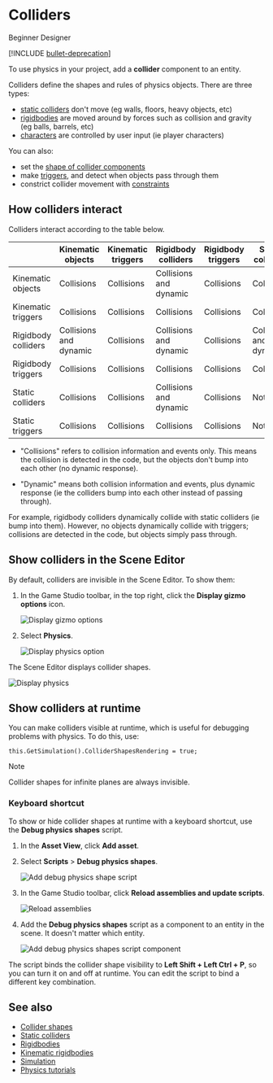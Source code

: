 # Colliders

<span class="badge text-bg-primary">Beginner</span>
<span class="badge text-bg-success">Designer</span>

[!INCLUDE [bullet-deprecation](../../includes/bullet-physics-deprecation.md)]

To use physics in your project, add a **collider** component to an entity. 

Colliders define the shapes and rules of physics objects. There are three types:

* [static colliders](static-colliders.md) don't move (eg walls, floors, heavy objects, etc)
* [rigidbodies](rigid-bodies.md) are moved around by forces such as collision and gravity (eg balls, barrels, etc)
* [characters](characters.md) are controlled by user input (ie player characters)

You can also: 

* set the [shape of collider components](collider-shapes.md)
* make [triggers](triggers.md), and detect when objects pass through them
* constrict collider movement with [constraints](constraints.md)

## How colliders interact

Colliders interact according to the table below.

|   | Kinematic objects   | Kinematic triggers   | Rigidbody colliders   | Rigidbody triggers   | Static colliders        | Static triggers   
|---|-------------|---------------------|-------------|---------------------|----------|------------------
| Kinematic objects        | Collisions           | Collisions  | Collisions and dynamic| Collisions   | Collisions    | Collisions     
| Kinematic triggers | Collisions           | Collisions   |Collisions           | Collisions     | Collisions     | Collisions   
| Rigidbody colliders          | Collisions and dynamic     | Collisions     | Collisions and dynamic     | Collisions     | Collisions and dynamic| Collisions
| Rigidbody triggers | Collisions         | Collisions  | Collisions | Collisions     | Collisions     | Collisions
| Static colliders| Collisions| Collisions| Collisions and dynamic | Collisions   | Nothing   | Nothing
|Static triggers     | Collisions     | Collisions     | Collisions     | Collisions    | Nothing    | Nothing

* "Collisions" refers to collision information and events only. This means the collision is detected in the code, but the objects don't bump into each other (no dynamic response).

* "Dynamic" means both collision information and events, plus dynamic response (ie the colliders bump into each other instead of passing through).

For example, rigidbody colliders dynamically collide with static colliders (ie bump into them). However, no objects dynamically collide with triggers; collisions are detected in the code, but objects simply pass through.

## Show colliders in the Scene Editor

By default, colliders are invisible in the Scene Editor. To show them:

1. In the Game Studio toolbar, in the top right, click the **Display gizmo options** icon.

   ![Display gizmo options](media/display-gizmo-options.png)

2. Select **Physics**.

    ![Display physics option](media/display-physics-option.png)

The Scene Editor displays collider shapes.

![Display physics](media/display-physics.png)

## Show colliders at runtime

You can make colliders visible at runtime, which is useful for debugging problems with physics. To do this, use:

``
this.GetSimulation().ColliderShapesRendering = true;
``

> [!Note]
> Collider shapes for infinite planes are always invisible.

### Keyboard shortcut

To show or hide collider shapes at runtime with a keyboard shortcut, use the **Debug physics shapes** script.

1. In the **Asset View**, click **Add asset**.

2. Select **Scripts** > **Debug physics shapes**.

    ![Add debug physics shape script](media/add-debug-physics-shapes-script.png)

3. In the Game Studio toolbar, click **Reload assemblies and update scripts**.

    ![Reload assemblies](../platforms/media/reload-assemblies.png)

4. Add the **Debug physics shapes** script as a component to an entity in the scene. It doesn't matter which entity.

    ![Add debug physics shapes script component](media/add-debug-physics-shapes-component.png)

The script binds the collider shape visibility to **Left Shift + Left Ctrl + P**, so you can turn it on and off at runtime. You can edit the script to bind a different key combination.

## See also

* [Collider shapes](collider-shapes.md)
* [Static colliders](static-colliders.md)
* [Rigidbodies](rigid-bodies.md)
* [Kinematic rigidbodies](kinematic-rigid-bodies.md)
* [Simulation](simulation.md)
* [Physics tutorials](tutorials.md)